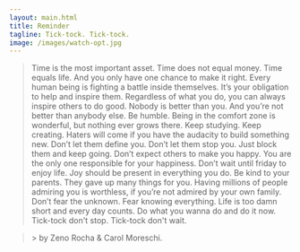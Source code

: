 ```yaml
---
layout: main.html
title: Reminder
tagline: Tick-tock. Tick-tock.
image: /images/watch-opt.jpg
---
```


<blockquote class="manifesto">Time is the most important asset. Time does not equal money. Time equals life. And you only have one chance to make it right. Every human being is fighting a battle inside themselves. It’s your obligation to help and inspire them. Regardless of what you do, you can always inspire others to do good. Nobody is better than you. And you’re not better than anybody else. Be humble. Being in the comfort zone is wonderful, but nothing ever grows there. Keep studying. Keep creating. Haters will come if you have the audacity to build something new. Don’t let them define you. Don’t let them stop you. Just block them and keep going. Don’t expect others to make you happy. You are the only one responsible for your happiness. Don’t wait until friday to enjoy life. Joy should be present in everything you do. Be kind to your parents. They gave up many things for you. Having millions of people admiring you is worthless, if you’re not admired by your own family. Don’t fear the unknown. Fear knowing everything. Life is too damn short and every day counts. Do what you wanna do and do it now.  Tick-tock don't stop. Tick-tock don't wait.</blockquote>

<blockquote class="manifesto">> by Zeno Rocha & Carol Moreschi.</blockquote>